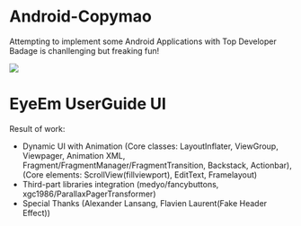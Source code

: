 Android-Copymao
===============
Attempting to implement some Android Applications with Top Developer Badage is chanllenging but freaking fun!

![](http://media1.giphy.com/media/lBD50rKnTBvxu/200.gif)



EyeEm UserGuide UI
====
Result of work:
* Dynamic UI with Animation (Core classes: LayoutInflater, ViewGroup, Viewpager, Animation XML, Fragment/FragmentManager/FragmentTransition, Backstack, Actionbar), (Core elements: ScrollView(fillviewport), EditText, Framelayout)
* Third-part libraries integration (medyo/fancybuttons, xgc1986/ParallaxPagerTransformer)
* Special Thanks (Alexander Lansang, Flavien Laurent(Fake Header Effect))

